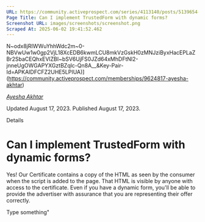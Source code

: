 ```yaml
---
URL: https://community.activeprospect.com/series/4113140/posts/5139654-can-i-implement-trustedform-with-dynamic-forms
Page Title: Can I implement TrustedForm with dynamic forms?
Screenshot URL: images/screenshots/screenshot.png
Scraped At: 2025-06-02 19:41:52.462
---
```

N~odx8jRIWWuYhhWdc2m~0-NBVwUw1w0gp2VjL18XcEDB6kwmLCU8mkVzGskH0zMNJziByxHacEPLaZBr2SbaCEQhxEVlZBI~bSV6UjFS0JZd64xMhDFtNl2-jnneUgOWGAPYXGztBZqlc-Qn8A__&Key-Pair-Id=APKAIDFCFZ2UHE5LPIUA)](https://community.activeprospect.com/memberships/9624817-ayesha-akhtar)

[_Ayesha Akhtar_](https://community.activeprospect.com/memberships/9624817-ayesha-akhtar)

Updated August 17, 2023. Published August 17, 2023.

Details

# Can I implement TrustedForm with dynamic forms?

Yes! Our Certificate contains a copy of the HTML as seen by the consumer when the script is added to the page. That HTML is visible by anyone with access to the certificate. Even if you have a dynamic form, you'll be able to provide the advertiser with assurance that you are representing their offer correctly.

Type something"
